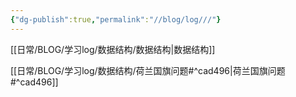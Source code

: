 ```yaml
---
{"dg-publish":true,"permalink":"//blog/log///"}
---
```


[[日常/BLOG/学习log/数据结构/数据结构\|数据结构]]

[[日常/BLOG/学习log/数据结构/荷兰国旗问题#^cad496\|荷兰国旗问题#^cad496]]